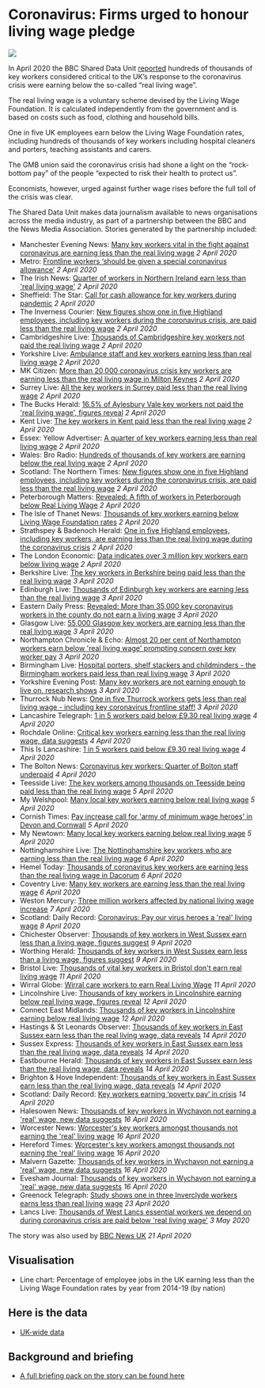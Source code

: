 # Coronavirus: Firms urged to honour living wage pledge

![](https://ichef.bbci.co.uk/news/660/cpsprodpb/3320/production/_111488031_mediaitem99685142.jpg)

In April 2020 the BBC Shared Data Unit [reported](https://www.bbc.co.uk/news/uk-england-52110652) hundreds of thousands of key workers considered critical to the UK’s response to the coronavirus crisis were earning below the so-called “real living wage”.

The real living wage is a voluntary scheme devised by the Living Wage Foundation.  It is calculated independently from the government and is based on costs such as food, clothing and household bills. 

One in five UK employees earn below the Living Wage Foundation rates, including hundreds of thousands of key workers including hospital cleaners and porters, teaching assistants and carers.

The GMB union said the coronavirus crisis had shone a light on the “rock-bottom pay” of the people “expected to risk their health to protect us”. 

Economists, however, urged against further wage rises before the full toll of the crisis was clear.  

The Shared Data Unit makes data journalism available to news organisations across the media industry, as part of a partnership between the BBC and the News Media Association. Stories generated by the partnership included:

* Manchester Evening News: [Many key workers vital in the fight against coronavirus are earning less than the real living wage](https://www.manchestereveningnews.co.uk/news/greater-manchester-news/many-key-workers-vital-fight-18029086) *2 April 2020*
* Metro: [Frontline workers ‘should be given a special coronavirus allowance’](https://metro.co.uk/2020/04/02/frontline-workers-given-special-coronavirus-allowance-12496379/) *2 April 2020*
* The Irish News: [Quarter of workers in Northern Ireland earn less than 'real living wage'](https://www.irishnews.com/news/council/2020/04/02/news/quarter-of-workers-in-northern-ireland-earn-less-than-real-living-wage--1887905/) *2 April 2020*
* Sheffield: The Star: [Call for cash allowance for key workers during pandemic](https://www.thestar.co.uk/health/call-cash-allowance-key-workers-during-pandemic-2526526) *2 April 2020*
* The Inverness Courier: [New figures show one in five Highland employees, including key workers during the coronavirus crisis, are paid less than the real living wage](https://www.inverness-courier.co.uk/news/one-in-five-highland-employees-paid-less-than-the-real-living-wage-195575/) *2 April 2020*
* Cambridgeshire Live: [Thousands of Cambridgeshire key workers not paid the real living wage](https://www.cambridge-news.co.uk/news/local-news/thousands-cambridgeshire-key-workers-not-18031979) *2 April 2020*
* Yorkshire Live: [Ambulance staff and key workers earning less than real living wage](https://www.examinerlive.co.uk/news/west-yorkshire-news/ambulance-staff-key-workers-earning-18029736) *2 April 2020*
* MK Citizen: [More than 20,000 coronavirus crisis key workers are earning less than the real living wage in Milton Keynes](https://www.miltonkeynes.co.uk/health/coronavirus/more-20000-coronavirus-crisis-key-workers-are-earning-less-real-living-wage-milton-keynes-2527113) *2 April 2020*
* Surrey Live: [All the key workers in Surrey paid less than the real living wage](https://www.getsurrey.co.uk/news/surrey-news/key-workers-surrey-paid-less-18033278) *2 April 2020*
* The Bucks Herald: [16.5% of Aylesbury Vale key workers not paid the 'real living wage', figures reveal](https://www.bucksherald.co.uk/news/people/165-aylesbury-vale-key-workers-not-paid-real-living-wage-figures-reveal-2527376) *2 April 2020*
* Kent Live: [The key workers in Kent paid less than the real living wage](https://www.kentlive.news/news/kent-news/key-workers-kent-paid-less-4014497) *2 April 2020*
* Essex: Yellow Advertiser: [A quarter of key workers earning less than real living wage](https://www.yellowad.co.uk/a-quarter-of-key-workers-earning-less-than-real-living-wage/) *2 April 2020*
* Wales: Bro Radio: [Hundreds of thousands of key workers are earning below the real living wage](https://broradio.fm/local-news/hundreds-of-thousands-of-key-workers-are-earning-below-the-real-living-wage/) *2 April 2020*
* Scotland: The Northern Times: [New figures show one in five Highland employees, including key workers during the coronavirus crisis, are paid less than the real living wage](https://www.northern-times.co.uk/news/one-in-five-highland-employees-paid-less-than-the-real-living-wage-195603/) *2 April 2020*
* Peterborough Matters: [Revealed: A fifth of workers in Peterborough below Real Living Wage](https://www.peterboroughmatters.co.uk/coronavirus-covid-19-local-news/revealed-a-fifth-of-workers-in-peterborough-below-real-living-wage-4001) *2 April 2020*
* The Isle of Thanet News: [Thousands of key workers earning below Living Wage Foundation rates](https://theisleofthanetnews.com/2020/04/02/thousands-of-key-workers-earning-below-living-wage-foundation-rates/) *2 April 2020*
* Strathspey & Badenoch Herald: [One in five Highland employees, including key workers, are earning less than the real living wage during the coronavirus crisis](https://www.strathspey-herald.co.uk/news/one-in-five-highland-employees-paid-less-than-the-real-living-wage-195598/) *2 April 2020*
* The London Economic: [Data indicates over 3 million key workers earn below living wage](https://www.thelondoneconomic.com/news/data-indicates-over-3-million-key-workers-earn-below-living-wage/02/04/) *2 April 2020*
* Berkshire Live: [The key workers in Berkshire being paid less than the real living wage](https://www.getreading.co.uk/news/reading-berkshire-news/key-workers-berkshire-being-paid-18033345) *3 April 2020*
* Edinburgh Live: [Thousands of Edinburgh key workers are earning less than the real living wage](https://www.edinburghlive.co.uk/news/edinburgh-news/thousands-edinburgh-key-workers-earning-18035655) *3 April 2020*
* Eastern Daily Press: [Revealed: More than 35,000 key coronavirus workers in the county do not earn a living wage](https://www.edp24.co.uk/news/health/35-000-key-workers-in-norfolk-not-on-living-wage-1-6592826) *3 April 2020*
* Glasgow Live: [55,000 Glasgow key workers are earning less than the real living wage](https://www.glasgowlive.co.uk/news/glasgow-news/key-workers-glasgow-living-wage-18033526) *3 April 2020*
* Northampton Chronicle & Echo: [Almost 20 per cent of Northampton workers earn below 'real living wage' prompting concern over key worker pay](https://www.northamptonchron.co.uk/news/people/almost-20-cent-northampton-workers-earn-below-real-living-wage-prompting-concern-over-key-worker-pay-2527568) *3 April 2020*
* Birmingham Live: [Hospital porters, shelf stackers and childminders - the Birmingham workers paid less than real living wage](https://www.birminghammail.co.uk/news/midlands-news/hospital-porters-shelf-stackers-childminders-18029517) *3 April 2020*
* Yorkshire Evening Post: [Many key workers are not earning enough to live on, research shows](https://www.yorkshireeveningpost.co.uk/health/coronavirus/many-key-workers-are-not-earning-enough-live-research-shows-2527578) *3 April 2020*
* Thurrock Nub News: [One in five Thurrock workers gets less than real living wage - including key coronavirus frontline staff!](https://thurrock.nub.news/n/one-in-five-thurrock-workers-gets-less-than-real-living-wage---including-key-coronavirus-frontline-staff) *3 April 2020*
* Lancashire Telegraph: [1 in 5 workers paid below £9.30 real living wage](https://www.lancashiretelegraph.co.uk/news/18358206.1-5-workers-paid-9-30-real-living-wage/) *4 April 2020*
* Rochdale Online: [Critical key workers earning less than the real living wage, data suggests](http://rochdaleonline.co.uk/news-features/2/news-headlines/133708/critical-key-workers-earning-less-than-the-real-living-wage-data-suggests) *4 April 2020*
* This Is Lancashire: [1 in 5 workers paid below £9.30 real living wage](https://www.thisislancashire.co.uk/news/18358206.1-5-workers-paid-9-30-real-living-wage/) *4 April 2020*
* The Bolton News: [Coronavirus key workers: Quarter of Bolton staff underpaid](https://www.theboltonnews.co.uk/news/18358120.coronavirus-key-workers-quarter-bolton-staff-underpaid/) *4 April 2020*
* Teesside Live: [The key workers among thousands on Teesside being paid less than the real living wage](https://www.gazettelive.co.uk/news/teesside-news/key-workers-among-thousands-teesside-18040712) *5 April 2020*
* My Welshpool: [Many local key workers earning below real living wage](http://www.mywelshpool.co.uk/viewerheadline/ArticleId/18544) *5 April 2020*
* Cornish Times: [Pay increase call for 'army of minimum wage heroes' in Devon and Cornwall](https://www.cornish-times.co.uk/article.cfm?id=126841&headline=Pay%20increase%20call%20for%20%27army%20of%20minimum%20wage%20heroes%27%20in%20Devon%20and%20Cornwall&sectionIs=news&searchyear=2020) *5 April 2020*
* My Newtown: [Many local key workers earning below real living wage](http://www.mynewtown.co.uk/viewernews/ArticleId/16077) *5 April 2020*
* Nottinghamshire Live: [The Nottinghamshire key workers who are earning less than the real living wage](https://www.nottinghampost.com/news/nottingham-news/nottinghamshire-key-workers-who-earning-4021817) *6 April 2020*
* Hemel Today: [Thousands of coronavirus key workers are earning less than the real living wage in Dacorum](https://www.hemeltoday.co.uk/health/coronavirus/thousands-coronavirus-key-workers-are-earning-less-real-living-wage-dacorum-2530425) *6 April 2020*
* Coventry Live: [Many key workers are earning less than the real living wage](https://www.coventrytelegraph.net/news/coventry-news/many-key-workers-earning-less-18030031) *6 April 2020*
* Weston Mercury: [Three million workers affected by national living wage increase](https://www.thewestonmercury.co.uk/news/workers-receive-pay-rise-1-6595226) *7 April 2020*
* Scotland: Daily Record: [Coronavirus: Pay our virus heroes a 'real' living wage](https://www.dailyrecord.co.uk/news/local-news/coronavirus-pay-virus-heroes-real-21832283) *8 April 2020*
* Chichester Observer: [Thousands of key workers in West Sussex earn less than a living wage, figures suggest](https://www.chichester.co.uk/business/thousands-key-workers-west-sussex-earn-less-living-wage-figures-suggest-2534680) *9 April 2020*
* Worthing Herald: [Thousands of key workers in West Sussex earn less than a living wage, figures suggest](https://www.worthingherald.co.uk/business/thousands-key-workers-west-sussex-earn-less-living-wage-figures-suggest-2534680) *9 April 2020*
* Bristol Live: [Thousands of vital key workers in Bristol don't earn real living wage](https://www.bristolpost.co.uk/news/bristol-news/key-workers-real-living-wage-4023279) *11 April 2020*
* Wirral Globe: [Wirral care workers to earn Real Living Wage](https://www.wirralglobe.co.uk/news/18373714.heading/) *11 April 2020*
* Lincolnshire Live: [Thousands of key workers in Lincolnshire earning below real living wage, figures reveal](https://www.lincolnshirelive.co.uk/news/local-news/real-living-wage-lincolnshire-workers-4014600) *12 April 2020*
* Connect East Midlands: [Thousands of key workers in Lincolnshire earning below real living wage](https://connecteastmidlands.co.uk/2020/04/12/thousands-of-key-workers-in-lincolnshire-earning-below-real-living-wage/) *12 April 2020*
* Hastings & St Leonards Observer: [Thousands of key workers in East Sussex earn less than the real living wage, data reveals](https://www.hastingsobserver.co.uk/news/people/thousands-key-workers-east-sussex-earn-less-real-living-wage-data-reveals-2537945) *14 April 2020*
* Sussex Express: [Thousands of key workers in East Sussex earn less than the real living wage, data reveals](https://www.sussexexpress.co.uk/news/people/thousands-key-workers-east-sussex-earn-less-real-living-wage-data-reveals-2537945) *14 April 2020*
* Eastbourne Herald: [Thousands of key workers in East Sussex earn less than the real living wage, data reveals](https://www.eastbourneherald.co.uk/news/people/thousands-key-workers-east-sussex-earn-less-real-living-wage-data-reveals-2537945) *14 April 2020*
* Brighton & Hove Independent: [Thousands of key workers in East Sussex earn less than the real living wage, data reveals](https://www.brightonandhoveindependent.co.uk/news/people/thousands-key-workers-east-sussex-earn-less-real-living-wage-data-reveals-2537945) *14 April 2020*
* Scotland: Daily Record: [Key workers earning ‘poverty pay’ in crisis](https://www.dailyrecord.co.uk/news/local-news/key-workers-earning-poverty-pay-21863190) *14 April 2020*
* Halesowen News: [Thousands of key workers in Wychavon not earning a 'real' wage, new data suggests](https://www.halesowennews.co.uk/news/regional/18383059.thousands-key-workers-wychavon-not-earning-real-wage-new-data-suggests/) *16 April 2020*
* Worcester News: [Worcester's key workers amongst thousands not earning the 'real' living wage](https://www.worcesternews.co.uk/news/18383082.worcesters-key-workers-amongst-thousands-not-earning-real-living-wage/) *16 April 2020*
* Hereford Times: [Worcester's key workers amongst thousands not earning the 'real' living wage](https://www.herefordtimes.com/news/regional/18383082.worcesters-key-workers-amongst-thousands-not-earning-real-living-wage/) *16 April 2020*
* Malvern Gazette: [Thousands of key workers in Wychavon not earning a 'real' wage, new data suggests](https://www.malverngazette.co.uk/news/regional/18383059.thousands-key-workers-wychavon-not-earning-real-wage-new-data-suggests/) *16 April 2020*
* Evesham Journal: [Thousands of key workers in Wychavon not earning a 'real' wage, new data suggests](https://www.eveshamjournal.co.uk/news/18383059.thousands-key-workers-wychavon-not-earning-real-wage-new-data-suggests/) *16 April 2020*
* Greenock Telegraph: [Study shows one in three Inverclyde workers earns less than real living wage](https://www.greenocktelegraph.co.uk/news/18393661.one-three-earn-real-living-wage/) *23 April 2020*
* Lancs Live: [Thousands of West Lancs essential workers we depend on during coronavirus crisis are paid below 'real living wage'](https://www.lancs.live/news/lancashire-news/thousands-west-lancs-essential-workers-18190841) *3 May 2020*

The story was also used by [BBC News UK](https://www.bbc.co.uk/news/uk-52312038#) *21 April 2020*

## Visualisation

* Line chart: Percentage of employee jobs in the UK earning less than the Living Wage Foundation rates by year from 2014-19 (by nation)

## Here is the data 

* [UK-wide data](https://drive.google.com/file/d/1225U31o3PGMihEKwYoCTvPF7V-ciBlV0/view)

## Background and briefing

* [A full briefing pack on the story can be found here](https://docs.google.com/document/d/1XplHb6ZJrEK0RAV9A6FnTFs6FysbQRiAbJqg-sJ1r5A/edit#heading=h.z6ne0og04bp5)

